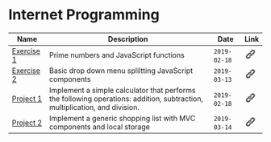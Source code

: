 # Internet Programming
| Name | Description | Date | Link | 
|---|---|---|---|
| [Exercise 1](https://katie.luther.edu/mod/assign/view.php?id=364121) | Prime numbers and JavaScript functions | `2019-02-18` | [![ex1](link.png)](exercises/js_primes) |
| [Exercise 2](https://katie.luther.edu/mod/assign/view.php?id=364124) | Basic drop down menu spliltting JavaScript components | `2019-03-13` | [![ex1](link.png)](exercises/js_todo_list) |
| [Project 1](https://katie.luther.edu/mod/assign/view.php?id=364123) | Implement a simple calculator that performs the following operations: addition, subtraction, multiplication, and division. | `2019-02-18` | [![ex1](link.png)](projects/calculator) |
| [Project 2](https://katie.luther.edu/mod/assign/view.php?id=364126) | Implement a generic shopping list with MVC components and local storage | `2019-03-14` | [![ex1](link.png)](projects/js_shopping_list) |
